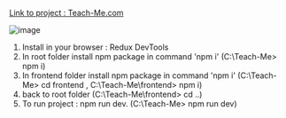 [Link to project : Teach-Me.com](https://teach-me-bc4bcbfc9897.herokuapp.com/)

![image](https://github.com/OrelDamti/Teach-Me/assets/92372014/e2fb0b41-b289-43fb-b57f-fc01e0639813)

1.  Install in your browser : Redux DevTools
2.  In root folder install npm package in command 'npm i' (C:\Teach-Me> npm i)
3.  In frontend folder install npm package in command 'npm i' (C:\Teach-Me> cd frontend , C:\Teach-Me\frontend> npm i)
4.  back to root folder (C:\Teach-Me\frontend> cd ..)
5.  To run project : npm run dev. (C:\Teach-Me> npm run dev)
